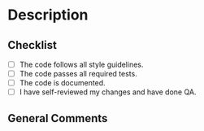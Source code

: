 # Description
<!-- Please include a summary of the change(s) and the relevant issue number if applicable.
Answer: What did you do? How does it work? If this was a bug fix, what was the bug? -->

## Checklist

- [ ] The code follows all style guidelines. <!-- Is the code clean and formatted correctly? -->
- [ ] The code passes all required tests. <!-- Did you test the code in the local environment? -->
- [ ] The code is documented. <!-- As needed, did you add this function to the help page? -->
- [ ] I have self-reviewed my changes and have done QA. <!-- Is the code working and high-quality? -->

## General Comments
<!-- Optional - Add anything else you would like to add to the Pull Request -->